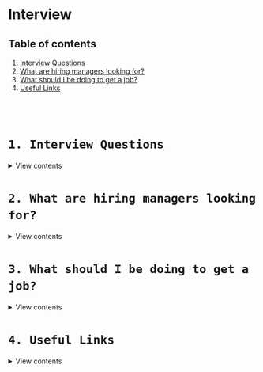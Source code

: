 [✔]: ../../assets/images/checkbox-small-blue.png

# Interview

## Table of contents

1. [Interview Questions](#1-interview-questions)
2. [What are hiring managers looking for?](#2-what-are-hiring-managers-looking-for)
3. [What should I be doing to get a job?](#3-what-should-i-be-doing-to-get-a-job)
4. [Useful Links](#4-useful-links)

<br /><br />

# `1. Interview Questions`

<details>
<summary>View contents</summary>

## ![✔] 1.1 Tell me a little bit about yourself

- “What” you are professionally, combined with “who” you are as a person (attributes) = “why” I am a good candidate for this role.

## ![✔] 1.2 Why did you leave your last role/why do you want to leave your current role?

- Do not speak badly of companies or senior management.

## ![✔] 1.3 Why do you want to work for this company?

- Thoroughly research the company website, departments, management structure, competitors.
- Review Bloomberg, FT, Wall Street Journal, etc. for mention of the company over past 6 months.
  Review employee testimonials on Glassdoor.
- Choose 4 points about the company and state why they appeal to YOU.

## ![✔] 1.4 What is your understanding of this role?

- Choose 4 key points that you have interpreted from the job description.

## ![✔] 1.5 How will you add value to this company?

- Relate strengths, transferable skills and achievements to the job requirements.

## ![✔] 1.6 What is your salary expectation?

- I am sure a company such as ‘x’ pays fair market value for this role. What budget do you have in mind?”
  Check LinkedIn averages.
- If forced to give a number, give a range and state that you are open to negotiation and incentivisation based on the growth of the company.

> `Kirsty Bonner`

</details>

# `2. What are hiring managers looking for?`

<details>
<summary>View contents</summary>

- Solve problems
- Communication skills
- Personable, humble, easy to work with
- Write easy-to-understand (easy-to-maintain) solutions
- Able/willing to admit when you don't know something and show interest you're admire to learning new things
- Impressive projects or portfolio

🔗 [**Source: Getting Hired - Intro**](https://scrimba.com/p/paaVYTk/cWKgE8Ha)

</details>

# `3. What should I be doing to get a job?`

<details>
<summary>View contents</summary>

- Show ability to solve problems
- Network and make friends in industry
- Apply for jobs even if they `require` more than you have
- Prepare to solve problems vocally or with pseudoscode
- Show and explain past projects

🔗 [**Source: Getting Hired - Intro**](https://scrimba.com/p/paaVYTk/cWKgE8Ha)

</details>

# `4. Useful Links`

<details>
<summary>View contents</summary>

### Interview Preparation:

- [CodeSignal](https://codesignal.com/) - `Coding Tests and Assessments for Technical Hiring`
- [Pramp](https://www.pramp.com) - `Practice Mock Interviews &amp; Coding Problems - Land Top Jobs`
- [bytebybyte](https://www.byte-by-byte.com/) - `coding interviews`
- [30 Seconds of Interviews](https://github.com/30-seconds/30-seconds-of-interviews)
- [Awesome Interview Questions](https://github.com/MaximAbramchuck/awesome-interview-questions)
- [CS-Interview-Knowledge-Map](https://github.com/InterviewMap/CS-Interview-Knowledge-Map) - `Build the best interview map. The current content includes JS, network, browser related, performance optimization, security, framework, Git, data structure, algorithm, etc.`
- [JavaScript interview Questions](https://github.com/ganqqwerty/123-Essential-JavaScript-Interview-Questions)
- [Inverview Questions](https://github.com/mission-peace/interview)
- [Code Problems](https://github.com/blakeembrey/code-problems) - `Common code and interview problems solved in multiple languages`
- [interactive-coding-challenges](https://github.com/donnemartin/interactive-coding-challenges) - `120+ interactive Python coding interview challenges (algorithms and data structures). Includes Anki flashcards.`
- [FAQ GURU](https://github.com/FAQGURU/FAQGURU) - `A list of interview questions. This repository is everything you need to prepare for your technical interview.`
- [Front-end-Developer-Interview-Questions](https://github.com/h5bp/Front-end-Developer-Interview-Questions)
- [front-end-interview-handbook](https://github.com/yangshun/front-end-interview-handbook) - `Almost complete answers to "Front-end Job Interview Questions" which you can use to interview potential candidates, test yourself or completely ignore`
- [CS Notes](https://github.com/CyC2018/CS-Notes) - `Basic knowledge required for technical interview, Leetcode, computer operating system, computer network, system design, Java, Python, C++`
- [My behavior question answers](https://github.com/DreamOfTheRedChamber/behavior-questions-answers)
- [interviews](https://github.com/kdn251/interviews) - `Everything you need to know to get the job.`
- [reactjs-interview-questions](https://github.com/sudheerj/reactjs-interview-questions) - `List of top 500 ReactJS Interview Questions & Answers....Coding exercise questions are coming soon!!`
- [tech-interview-handbook](https://github.com/yangshun/tech-interview-handbook)

### Resume

- [Best Resume Ever](https://github.com/salomonelli/best-resume-ever) - `Build fast rocket and easy multiple beautiful resumes and create your best CV ever! Made with Vue and LESS.`
- [Resume Checklist](https://github.com/aneagoie/resume-checklist)
</details>
